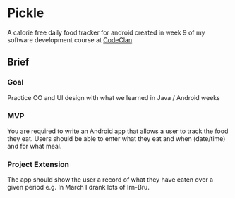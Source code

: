 # Pickle
A calorie free daily food tracker for android created in week 9 of my software development course at [CodeClan](http://codeclan.com)

## Brief
### Goal
Practice OO and UI design with what we learned in Java / Android weeks

### MVP
You are required to write an Android app that allows a user to track the food they eat. Users should be able to enter what they eat and when (date/time) and for what meal.

### Project Extension
The app should show the user a record of what they have eaten over a given period e.g. In March I drank lots of Irn-Bru.
